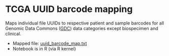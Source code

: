 # TCGA UUID barcode mapping
Maps individual file UUIDs to respective patient and sample barcodes for all Genomic Data Commons ([GDC]( https://portal.gdc.cancer.gov/repository)) data categories except biospecimen and clinical.
- Mapped file: [uuid_barcode_map.txt](https://github.com/andreabc/TCGA_UUID_barcode_mapping/blob/master/uuid_barcode_map.txt)
- Notebook is in R (via R kernel)
